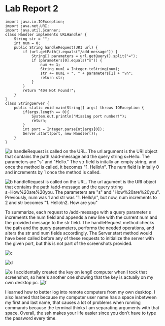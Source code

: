 # Lab Report 2
```
import java.io.IOException;
import java.net.URI;
import java.util.Scanner;
class Handler implements URLHandler {
    String str = "";
    int num = 0;
    public String handleRequest(URI url) {
        if (url.getPath().equals("/add-message")) {
            String[] parameters = url.getQuery().split("=");
            if (parameters[0].equals("s")) {
                num += 1;
                String num1 = Integer.toString(num);
                str += num1 + ". " + parameters[1] + "\n";
                return str;
            }
        }
        return "404 Not Found!";
    }
}
class StringServer {
    public static void main(String[] args) throws IOException {
        if(args.length == 0){
            System.out.println("Missing port number!");
            return;
        }
        int port = Integer.parseInt(args[0]);
        Server.start(port, new Handler());
    }
}
```

![a](https://github.com/pmaloney7/cse15l-lab-reports/assets/146884245/80dcca3b-5466-43ce-a842-b27e62d7427d)
handleRequest is called on the URL. The url argument is the URI object that contains the path /add-message and the query string s=Hello. The parameters are "s" and "Hello." The str field is initally an empty string, and once the method is called, it becomes "1. Hello\n". The num field is initally 0 and increments by 1 once the method is called.

![b](https://github.com/pmaloney7/cse15l-lab-reports/assets/146884245/27d27212-3f6d-4a71-b85b-39f806871164)
handleRequest is called on the URL. The url agument is the URI object that contains the path /add-message and the query string s=How%20are%20you. The parameters are "s" and "How%20are%20you". Previously, num was 1 and str was "1. Hello\n", but now, num increments to 2 and str becomes "1. Hello\n2. How are you"

To summarize, each request to /add-message with a query parameter s increments the num field and appends a new line with the current num and the provided message to the str field. The handleRequest method checks the path and the query parameters, performs the needed operations, and alters the str and num fields accordingly. The Server.start method would have been called before any of these requests to initialize the server with the given port, but this is not part of the screenshots provided.

![c](https://github.com/pmaloney7/cse15l-lab-reports/assets/146884245/cdc86de8-e33a-49cd-9867-5a7cebf373fc)

![d](https://github.com/pmaloney7/cse15l-lab-reports/assets/146884245/58a77a50-914c-421c-95b4-63b0f8e85fe3)

![e](https://github.com/pmaloney7/cse15l-lab-reports/assets/146884245/aee3bb7a-a647-45e7-b460-501e848bdbdf)
I accidentally created the key on ieng6 computer when I took that screenshot, so here's another one showing that the key is actually on my own desktop pc.
![f](https://github.com/pmaloney7/cse15l-lab-reports/assets/146884245/e3b8c04b-aa7b-4ae3-be5b-2aad420c63c6)


I learned how to better log into remote computers from my own desktop. I also learned that because my computer user name has a space inbetween my first and last name, that causes a lot of problems when running commands because the terminal thinks I am separating arguments with that space. Overall, the ssh makes your life easier since you don't have to type the password every time.
